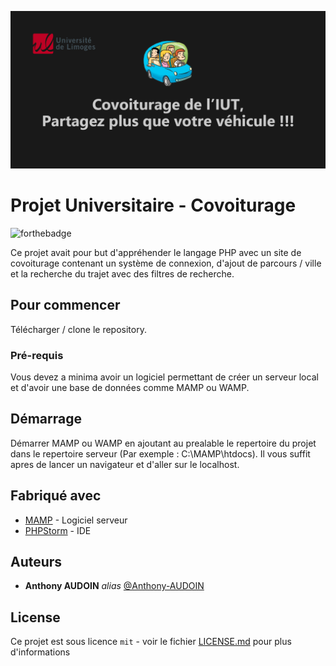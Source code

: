 ![En tete](image/CovoituragePHP.png)
# Projet Universitaire - Covoiturage

![forthebadge](https://forthebadge.com/images/badges/cc-0.svg) 

Ce projet avait pour but d'appréhender le langage PHP avec un site de covoiturage contenant un système de connexion, d'ajout de parcours / ville et la recherche du trajet avec des filtres de recherche.

## Pour commencer

Télécharger / clone le repository.

### Pré-requis

Vous devez a minima avoir un logiciel permettant de créer un serveur local et d'avoir une base de données comme MAMP ou WAMP.

## Démarrage

Démarrer MAMP ou WAMP en ajoutant au prealable le repertoire du projet dans le repertoire serveur (Par exemple : C:\MAMP\htdocs). Il vous suffit apres de lancer un navigateur et d'aller sur le localhost.

## Fabriqué avec

* [MAMP](https://www.mamp.info/fr/windows/) - Logiciel serveur
* [PHPStorm](https://www.jetbrains.com/fr-fr/phpstorm/) - IDE

## Auteurs

* **Anthony AUDOIN** _alias_ [@Anthony-AUDOIN](https://github.com/Anthony-AUDOIN)

## License

Ce projet est sous licence ``mit`` - voir le fichier [LICENSE.md](LICENSE.md) pour plus d'informations
